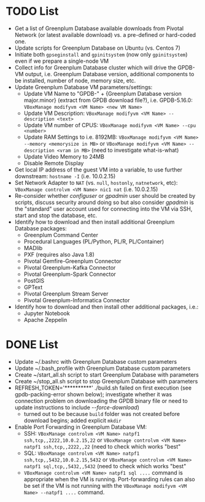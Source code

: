 # TODO List
- Get a list of Greenplum Database available downloads from Pivotal Network (or latest available download) vs. a pre-defined or hard-coded one.
- Update scripts for Greenplum Database on Ubuntu (vs. Centos 7)
- Initiate both `gpseginstall` and `gpinitsystem` (now only `gpinitsystem`) even if we prepare a single-node VM
- Collect info for Greenplum Database cluster which will drive the GPDB-VM output, i.e. Greenplum Database version, additional components to be installed, number of node, memory size, etc.
- Update Greenplum Database VM parameters/settings:
    - Update VM Name to "GPDB-" + {Greenplum Database version major.minor} (extract from GPDB download file?), i.e. GPDB-5.16.0: `VBoxManage modifyvm <VM Name> <new VM Name>`
    - Update VM Description: `VBoxManage modifyvm <VM Name> --description <text>`
    - Update VM number of CPUS: `VBoxManage modifyvm <VM Name> --cpu <number>`
    - Update RAM Settings to i.e. 8192MB: `VBoxManage modifyvm <VM Name> --memory <memorysize in MB>` or `VBoxManage modifyvm <VM Name> --description <vram in MB>` (need to investigate what-is-what)
    - Update Video Memory to 24MB
    - Disable Remote Display
- Get local IP address of the guest VM into a variable, to use further downstream: `hostname -I` (i.e. 10.0.2.15)
- Set Network Adapter to `NAT` (vs. `null`, `hostonly`, `natnetwork`, etc):  `VBoxManage controlvm <VM Name> nic1 nat` (i.e. 10.0.2.15)
- Re-consider whether _configuser_ or _gpadmin_ user should be created by scripts, discuss security around doing so but also consider _gpadmin_ is the "standard" user account used for connecting into the VM via SSH, start and stop the database, etc.
- Identify how to download and then install additional Greenplum Database packages:
    - Greenplum Command Center
    - Procedural Languages (PL/Python, PL/R, PL/Container)
    - MADlib
    - PXF (requires also Java 1.8)
    - Pivotal Gemfire-Greenplum Connector
    - Pivotal Greenplum-Kafka Connector
    - Pivotal Greenplum-Spark Connector
    - PostGIS
    - GPText
    - Pivotal Greenplum Stream Server
    - Pivotal Greenplum-Informatica Connector
- Identify how to download and then install other additional packages, i.e.:
    - Jupyter Notebook
    - Apache Zeppelin  

# DONE List
- Update ~/.bashrc with Greenplum Database custom parameters
- Update ~/.bash_profile with Greenplum Database custom parameters
- Create ~/start_all.sh script to start Greenplum Database with parameters
- Create ~/stop_all.sh script to stop Greenplum Database with parameters
- REFRESH_TOKEN='**********' ./build.sh failed on first execution (see gpdb-packing-error shown below); investigate whether it was connection problem on downloading the GPDB binary file or need to update instructions to include _--force-download_)
  - turned out to be because `build` folder was not created before download begins; added explicit `mkdir`
- Enable Port Forwarding in Greenplum Database VM:
    - SSH: `VBoxManage controlvm <VM Name> natpf1 ssh,tcp,,2222,10.0.2.15,22` or `VBoxManage controlvm <VM Name> natpf1 ssh,tcp,,2222,,22` (need to check which works "best"
    - SQL: `VBoxManage controlvm <VM Name> natpf1 ssh,tcp,,5432,10.0.2.15,5432` or `VBoxManage controlvm <VM Name> natpf1 sql,tcp,,5432,,5432` (need to check which works "best"
    - `VBoxManage controlvm <VM Name> natpf1 sql ....` command is appropriate when the VM is running. Port-forwarding rules can also be set if the VM is not running with the `VBoxManage modifyvm <VM Name> --natpf1 ....` command.
